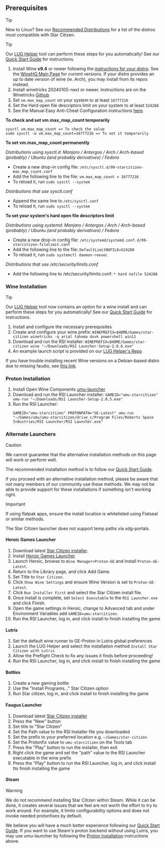 ## Prerequisites
> [!tip]
> New to Linux? See our [Recommended Distributions](Tips-and-Tricks#recommended-distros) for a list of the distros most compatible with Star Citizen.

> [!tip]
> Our [LUG Helper](https://github.com/starcitizen-lug/lug-helper) tool can perform these steps for you automatically! See our [Quick Start Guide](Quick-Start-Guide) for instructions.

1. Install Wine **v9.4** or newer following the [instructions for your distro](https://gitlab.winehq.org/wine/wine/-/wikis/Download). See the [WineHQ Main Page](https://www.winehq.org/) for current versions. If your distro provides an up to date version of wine (ie. Arch), you may install from its repos instead.
2. Install winetricks 20240105-next or newer. Instructions are on the Winetricks [Github](https://github.com/Winetricks/winetricks/#installing)
4. Set `vm.max_map_count` on your system to at least `16777216`
5. Set the Hard open file descriptors limit on your system to at least `524288`
6. See the Manual Easy Anti-Cheat Configuration instructions [here](Tips-and-Tricks#easy-anti-cheat).

**To check and set vm.max_map_count temporarily**
```
sysctl vm.max_map_count => To check the value
sudo sysctl -w vm.max_map_count=16777216 => To set it temporarily
```

**To set vm.max_map_count permanently**

_Distributions using sysctl.d: Manjaro / Antergos / Arch / Arch-based (probably) / Ubuntu (and probably derivatives) / Fedora_

* Create a new drop-in config file: `/etc/sysctl.d/99-starcitizen-max_map_count.conf`
* Add the following line to the file: `vm.max_map_count = 16777216`
* To reload it, run `sudo sysctl --system`


_Distributions that use sysctl.conf_

* Append the same line to `/etc/sysctl.conf`
* To reload it, run `sudo sysctl --system`

**To set your system's hard open file descriptors limit**

_Distributions using systemd: Manjaro / Antergos / Arch / Arch-based (probably) / Ubuntu (and probably derivatives) / Fedora_

* Create a new drop-in config file: `/etc/systemd/systemd.conf.d/99-starcitizen-filelimit.conf`
* Add the following line to the file: `DefaultLimitNOFILE=524288`
* To reload it, run `sudo systemctl daemon-reexec`

_Distributions that use /etc/security/limits.conf_

* Add the following line to /etc/security/limits.conf: `* hard nofile 524288`


### Wine Installation
> [!tip]
> Our [LUG Helper](https://github.com/starcitizen-lug/lug-helper) tool now contains an option for a wine install and can perform these steps for you automatically! See our [Quick Start Guide](Quick-Start-Guide) for instructions.

1. Install and configure the necessary prerequisites
2. Create and configure your wine prefix:
   `WINEPREFIX=$HOME/Games/star-citizen winetricks -q arial tahoma dxvk powershell win11`
3. Download and run the RSI installer:
   `WINEPREFIX=$HOME/Games/star-citizen wine "~/Downloads/RSI Launcher-Setup-2.0.6.exe"`
4. An example launch script is provided on our [LUG Helper's Repo](https://github.com/starcitizen-lug/lug-helper/blob/main/lib/sc-launch.sh)

If you have trouble installing recent Wine versions on a Debian-based distro due to missing faudio, see [this link](https://www.linuxuprising.com/2019/09/how-to-install-wine-staging-development.html).


### Proton Installation

1. Install Open Wine Components [umu-launcher](https://github.com/Open-Wine-Components/umu-launcher/releases/latest)
2. Download and run the RSI Launcher installer:
   `GAMEID="umu-starcitizen" umu-run "~/Downloads/RSI Launcher-Setup-2.0.5.exe"`
3. Run the RSI Launcher:
   ```
   GAMEID="umu-starcitizen" PROTONPATH="GE-Latest" umu-run "~/Games/umu/umu-starcitizen/drive_c/Program Files/Roberts Space Industries/RSI Launcher/RSI Launcher.exe"
   ```
### Alternate Launchers

> [!caution]
> We cannot guarantee that the alternative installation methods on this page will work or perform well.
>
> The recommended installation method is to follow our [Quick Start Guide](Quick-Start-Guide).
>
> If you proceed with an alternative installation method, please be aware that not many members of our community use these methods. We may not be able to provide support for these installations if something isn't working right.

> [!important]
> If using flatpak apps, ensure the install location is whitelisted using Flatseal or similar methods.
>
> The Star Citizen launcher does not support temp paths via xdg-portals.

#### Heroic Games Launcher
1. Download latest [Star Citizen installer](https://robertsspaceindustries.com/download).
2. Install [Heroic Games Launcher](https://heroicgameslauncher.com/downloads).
3. Launch Heroic, browse to `Wine Manager>Proton-GE` and install `Proton-GE-Latest`.
4. Return to the Library page, and click Add Game.
5. Set Title to `Star Citizen`.
6. Click `Show Wine Settings` and ensure Wine Version is set to `Proton-GE-Latest`.
7. Click `Run Installer First` and select the Star Citizen install file.
8. Once install is complete, set `Select Executable` to the `RSI Launcher.exe` and click Finish.
9. Open the game settings in Heroic, change to Advanced tab and under Environment Variables add `GAMEID=umu-starcitizen`.
10. Run the RSI Launcher, log in, and click install to finish installing the game

#### Lutris
1. Set the default wine runner to GE-Proton in Lutris global preferences
2. Launch the LUG Helper and select the installation method `Install Star Citizen with Lutris`
3. Allow the Preflight Check to fix any issues it finds before proceeding!
4. Run the RSI Launcher, log in, and click install to finish installing the game

#### Bottles
1. Create a new gaming bottle
2. Use the "Install Programs..." Star Citizen option
3. Run Star citizen, log in, and click install to finish installing the game

#### Faugus Launcher
1. Download latest [Star Citizen installer](https://robertsspaceindustries.com/download)
2. Press the "New" button
3. Set title to "Star Citizen"
4. Set the Path value to the RSI Installer file you downloaded
5. Set the prefix to your preferred location e.g. `~/Games/star-citizen`
6. Set the Protonfix value to `umu-starcitizen` on the Tools tab
7. Press the "Play" button to run the installer, then exit
8. Right click the game and set the "path" value to the RSI Launcher executable in the wine prefix
9. Press the "Play" button to run the RSI Launcher, log in, and click install tto finish installing the game

#### Steam
> [!warning]
> We do not recommend installing Star Citizen within Steam. While it can be done, it creates several issues that we feel are not worth the effort to try to work around. For example, it limits configurability options and does not invoke needed protonfixes by default.
> 
> We believe you will have a much better experience following our [Quick Start Guide](Quick-Start-Guide). If you want to use Steam's proton backend without using Lutris, you may use umu-launcher by following the [Proton Installation](#proton-installation) instructions above.
